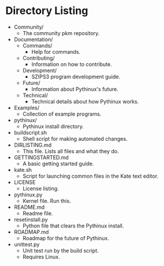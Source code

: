 # Directory Listing
* Community/
	* The community pkm repository.
* Documentation/
	- Commands/
		+ Help for commands.
	- Contributing/
		+ Information on how to contribute.
	- Development/
		+ SZIPS3 program development guide.
	- Future/
		+ Information about Pythinux's future.
	- Technical/
		+ Technical details about how Pythinux works.
* Examples/
	- Collection of example programs.
* pythinux/
	- Pythinux install directory.
* buildscript.sh
	- Shell script for making automated changes.
* DIRLISTING.md
	- This file. Lists all files and what they do.
* GETTINGSTARTED.md
	- A basic getting started guide.
* kate.sh
	- Script for launching common files in the Kate text editor.
* LICENSE
	- License listing.
* pythinux.py
	- Kernel file. Run this.
* README.md
	- Readme file.
* resetinstall.py
	- Python file that clears the Pythinux install.
* ROADMAP.md
	- Roadmap for the future of Pythinux.
* unittest.py
	- Unit test run by the build script.
	- Requires Linux.